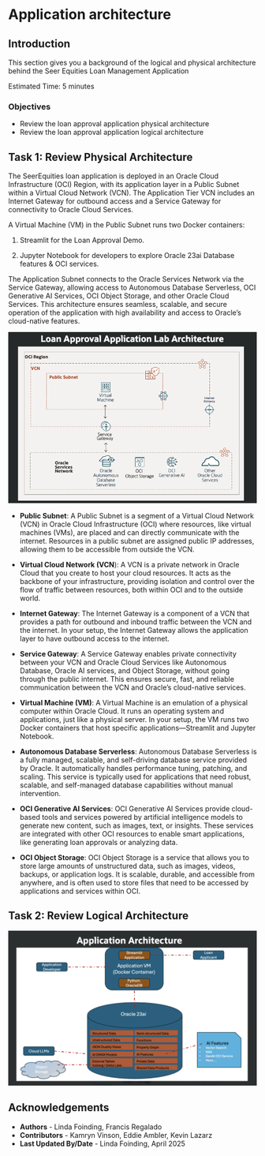 # Application architecture

## Introduction

This section gives you a background of the logical and physical architecture behind the Seer Equities Loan Management Application

Estimated Time: 5 minutes

### Objectives

* Review the loan approval application physical architecture​
* Review the loan approval application logical architecture

## Task 1: Review Physical Architecture

The SeerEquities loan application is deployed in an Oracle Cloud Infrastructure (OCI) Region, with its application layer in a Public Subnet within a Virtual Cloud Network (VCN). The Application Tier VCN includes an Internet Gateway for outbound access and a Service Gateway for connectivity to Oracle Cloud Services.

A Virtual Machine (VM) in the Public Subnet runs two Docker containers:

1. Streamlit for the Loan Approval Demo.

2. Jupyter Notebook for developers to explore Oracle 23ai Database features & OCI services.

The Application Subnet connects to the Oracle Services Network via the Service Gateway, allowing access to Autonomous Database Serverless, OCI Generative AI Services, OCI Object Storage, and other Oracle Cloud Services. This architecture ensures seamless, scalable, and secure operation of the application with high availability and access to Oracle’s cloud-native features.

![Login](./images/physical.png " ")

* **Public Subnet**: A Public Subnet is a segment of a Virtual Cloud Network (VCN) in Oracle Cloud Infrastructure (OCI) where resources, like virtual machines (VMs), are placed and can directly communicate with the internet. Resources in a public subnet are assigned public IP addresses, allowing them to be accessible from outside the VCN.

* **Virtual Cloud Network (VCN**): A VCN is a private network in Oracle Cloud that you create to host your cloud resources. It acts as the backbone of your infrastructure, providing isolation and control over the flow of traffic between resources, both within OCI and to the outside world.

* **Internet Gateway**: The Internet Gateway is a component of a VCN that provides a path for outbound and inbound traffic between the VCN and the internet. In your setup, the Internet Gateway allows the application layer to have outbound access to the internet.

* **Service Gateway**: A Service Gateway enables private connectivity between your VCN and Oracle Cloud Services like Autonomous Database, Oracle AI services, and Object Storage, without going through the public internet. This ensures secure, fast, and reliable communication between the VCN and Oracle’s cloud-native services.

* **Virtual Machine (VM)**: A Virtual Machine is an emulation of a physical computer within Oracle Cloud. It runs an operating system and applications, just like a physical server. In your setup, the VM runs two Docker containers that host specific applications—Streamlit and Jupyter Notebook.

* **Autonomous Database Serverless**: Autonomous Database Serverless is a fully managed, scalable, and self-driving database service provided by Oracle. It automatically handles performance tuning, patching, and scaling. This service is typically used for applications that need robust, scalable, and self-managed database capabilities without manual intervention.

* **OCI Generative AI Services**: OCI Generative AI Services provide cloud-based tools and services powered by artificial intelligence models to generate new content, such as images, text, or insights. These services are integrated with other OCI resources to enable smart applications, like generating loan approvals or analyzing data.

* **OCI Object Storage**: OCI Object Storage is a service that allows you to store large amounts of unstructured data, such as images, videos, backups, or application logs. It is scalable, durable, and accessible from anywhere, and is often used to store files that need to be accessed by applications and services within OCI.

## Task 2: Review Logical Architecture

![Login](./images/logical.png " ")


## Acknowledgements
* **Authors** - Linda Foinding, Francis Regalado
* **Contributors** - Kamryn Vinson, Eddie Ambler, Kevin Lazarz
* **Last Updated By/Date** - Linda Foinding, April 2025